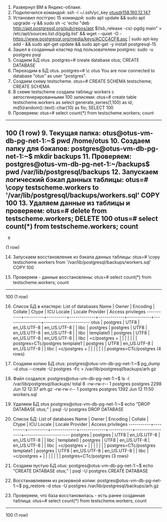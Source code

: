 1. Развернул ВМ в Яндекс-облаке.
2. Подключился командой:
ssh -i ~/.ssh/yc_key otus@158.160.12.147
3. Установил постгрес 15 командой:
sudo apt update && sudo apt upgrade -y && sudo sh -c 'echo "deb http://apt.postgresql.org/pub/repos/apt $(lsb_release -cs)-pgdg main" > /etc/apt/sources.list.d/pgdg.list' && wget --quiet -O - https://www.postgresql.org/media/keys/ACCC4CF8.asc | sudo apt-key add - && sudo apt-get update && sudo apt-get -y install postgresql-15
4. Зашел в созданный кластер под пользователем postgres:
sudo -u postgres psql
5. Создаем БД otus.
postgres=# create database otus;
CREATE DATABASE
6. Переходим в БД otus.
postgres=# \c otus
You are now connected to database "otus" as user "postgres".
6. Создаем схему testscheme.
otus=# CREATE SCHEMA testscheme;
CREATE SCHEMA
7. В схеме testscheme создаем таблицу workers c автосгенерированными 100 записями:
otus=# create table testscheme.workers as
select
  generate_series(1,100) as id,
  md5(random()::text)::char(10) as fio;
SELECT 100
8. Проверяем:
otus=# select count(*) from testscheme.workers;
 count
-------
   100
(1 row)
9. Текущая папка:
otus@otus-vm-db-pg-net-1:~$ pwd
/home/otus
10. Создаем папку для бэкапов:
postgres@otus-vm-db-pg-net-1:~$ mkdir backups
11. Проверяем:
postgres@otus-vm-db-pg-net-1:~/backups$ pwd
/var/lib/postgresql/backups
12. Запускаем логический бэкап данных таблицы:
otus=# \copy testscheme.workers to '/var/lib/postgresql/backups/workers.sql'
COPY 100
13. Удаляем данные из таблицы и проверяем:
otus=# delete from testscheme.workers;
DELETE 100
otus=# select count(*) from testscheme.workers;
 count
-------
     0
(1 row)

14. Запускаем восстановление из бэкапа данных таблицы:
otus=# \copy testscheme.workers from '/var/lib/postgresql/backups/workers.sql'
COPY 100

15. Проверяем - данные восстановлены:
otus=# select count(*) from testscheme.workers;
 count
-------
   100
(1 row)

16. Список БД в кластере:
                                                 List of databases
   Name    |  Owner   | Encoding |   Collate   |    Ctype    | ICU Locale | Locale Provider |   Access privileges
-----------+----------+----------+-------------+-------------+------------+-----------------+-----------------------
 otus      | postgres | UTF8     | en_US.UTF-8 | en_US.UTF-8 |            | libc            |
 postgres  | postgres | UTF8     | en_US.UTF-8 | en_US.UTF-8 |            | libc            |
 template0 | postgres | UTF8     | en_US.UTF-8 | en_US.UTF-8 |            | libc            | =c/postgres          +
           |          |          |             |             |            |                 | postgres=CTc/postgres
 template1 | postgres | UTF8     | en_US.UTF-8 | en_US.UTF-8 |            | libc            | =c/postgres          +
           |          |          |             |             |            |                 | postgres=CTc/postgres
(4 rows)

17. Создаем копию БД otus:
postgres@otus-vm-db-pg-net-1:~$ pg_dump -d otus --create -U postgres -Fc > /var/lib/postgresql/backups/arh.gz

18. Файл создался:
postgres@otus-vm-db-pg-net-1:~$ ls -l /var/lib/postgresql/backups/
total 8
-rw-rw-r-- 1 postgres postgres 2298 Jun 12 12:37 arh.gz
-rw-rw-r-- 1 postgres postgres 1392 Jun 12 11:50 workers.sql

19. Удаляем БД otus
postgres@otus-vm-db-pg-net-1:~$ echo "DROP DATABASE otus;" | psql -U postgres
DROP DATABASE

20. Список БД:
                                                 List of databases
   Name    |  Owner   | Encoding |   Collate   |    Ctype    | ICU Locale | Locale Provider |   Access privileges
-----------+----------+----------+-------------+-------------+------------+-----------------+-----------------------
 postgres  | postgres | UTF8     | en_US.UTF-8 | en_US.UTF-8 |            | libc            |
 template0 | postgres | UTF8     | en_US.UTF-8 | en_US.UTF-8 |            | libc            | =c/postgres          +
           |          |          |             |             |            |                 | postgres=CTc/postgres
 template1 | postgres | UTF8     | en_US.UTF-8 | en_US.UTF-8 |            | libc            | =c/postgres          +
           |          |          |             |             |            |                 | postgres=CTc/postgres
(3 rows)

21. Создаем пустую БД otus:
postgres@otus-vm-db-pg-net-1:~$ echo "CREATE DATABASE otus;" | psql -U postgres
CREATE DATABASE

22. Восстанавливвем из резервной копии:
postgres@otus-vm-db-pg-net-1:~$  pg_restore -d otus -U postgres /var/lib/postgresql/backups/arh.gz

23. Проверяем, что база восстановилась - есть ранее созданная таблица:
otus=# select count(*) from testscheme.workers;
 count
-------
   100
(1 row)